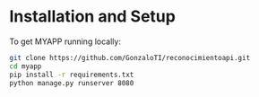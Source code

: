 # Installation and Setup
To get MYAPP running locally:
```bash
git clone https://github.com/GonzaloTI/reconocimientoapi.git
cd myapp
pip install -r requirements.txt
python manage.py runserver 8080
